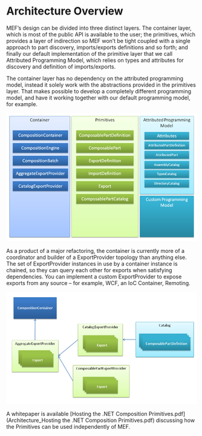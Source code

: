 # Architecture Overview 

MEF’s design can be divided into three distinct layers. The container layer, which is most of the public API is available to the user; the primitives, which provides a layer of indirection so MEF won’t be tight coupled with a single approach to part discovery, imports/exports definitions and so forth; and finally our default implementation of the primitive layer that we call Attributed Programming Model, which relies on types and attributes for discovery and definition of imports/exports. 

The container layer has no dependency on the attributed programming model, instead it solely work with the abstractions provided in the primitives layer. That makes possible to develop a completely different programming model, and have it working together with our default programming model, for example. 

![](Architecture_arch1.png)

As a product of a major refactoring, the container is currently more of a coordinator and builder of a ExportProvider topology than anything else. The set of ExportProvider instances in use by a container instance is chained, so they can query each other for exports when satisfying dependencies. You can implement a custom ExportProvider to expose exports from any source – for example, WCF, an IoC Container, Remoting.

![](Architecture_arch2.png)

A whitepaper is available [Hosting the .NET Composition Primitives.pdf](Architecture_Hosting the .NET Composition Primitives.pdf) discussing how the Primitives can be used independently of MEF.